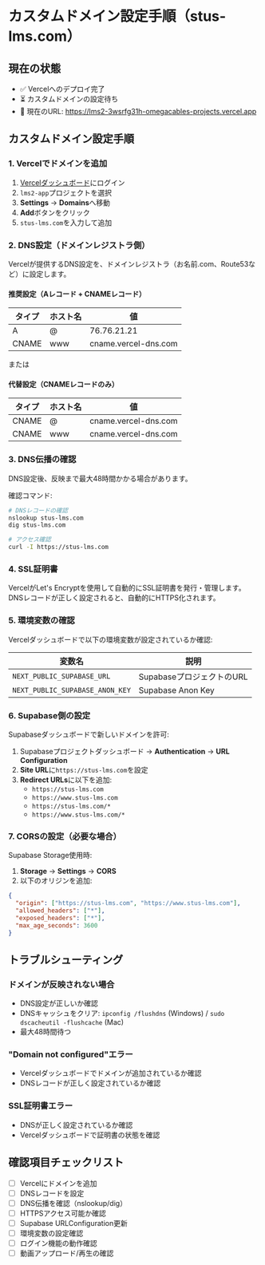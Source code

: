 # カスタムドメイン設定手順（stus-lms.com）

## 現在の状態
- ✅ Vercelへのデプロイ完了
- ⏳ カスタムドメインの設定待ち
- 🔗 現在のURL: https://lms2-3wsrfg31h-omegacables-projects.vercel.app

## カスタムドメイン設定手順

### 1. Vercelでドメインを追加

1. [Vercelダッシュボード](https://vercel.com/dashboard)にログイン
2. `lms2-app`プロジェクトを選択
3. **Settings** → **Domains**へ移動
4. **Add**ボタンをクリック
5. `stus-lms.com`を入力して追加

### 2. DNS設定（ドメインレジストラ側）

Vercelが提供するDNS設定を、ドメインレジストラ（お名前.com、Route53など）に設定します。

#### 推奨設定（Aレコード + CNAMEレコード）

| タイプ | ホスト名 | 値 |
|--------|---------|-----|
| A | @ | 76.76.21.21 |
| CNAME | www | cname.vercel-dns.com |

または

#### 代替設定（CNAMEレコードのみ）

| タイプ | ホスト名 | 値 |
|--------|---------|-----|
| CNAME | @ | cname.vercel-dns.com |
| CNAME | www | cname.vercel-dns.com |

### 3. DNS伝播の確認

DNS設定後、反映まで最大48時間かかる場合があります。

確認コマンド:
```bash
# DNSレコードの確認
nslookup stus-lms.com
dig stus-lms.com

# アクセス確認
curl -I https://stus-lms.com
```

### 4. SSL証明書

VercelがLet's Encryptを使用して自動的にSSL証明書を発行・管理します。
DNSレコードが正しく設定されると、自動的にHTTPS化されます。

### 5. 環境変数の確認

Vercelダッシュボードで以下の環境変数が設定されているか確認:

| 変数名 | 説明 |
|--------|------|
| `NEXT_PUBLIC_SUPABASE_URL` | SupabaseプロジェクトのURL |
| `NEXT_PUBLIC_SUPABASE_ANON_KEY` | Supabase Anon Key |

### 6. Supabase側の設定

Supabaseダッシュボードで新しいドメインを許可:

1. Supabaseプロジェクトダッシュボード → **Authentication** → **URL Configuration**
2. **Site URL**に`https://stus-lms.com`を設定
3. **Redirect URLs**に以下を追加:
   - `https://stus-lms.com`
   - `https://www.stus-lms.com`
   - `https://stus-lms.com/*`
   - `https://www.stus-lms.com/*`

### 7. CORSの設定（必要な場合）

Supabase Storage使用時:
1. **Storage** → **Settings** → **CORS**
2. 以下のオリジンを追加:
```json
{
  "origin": ["https://stus-lms.com", "https://www.stus-lms.com"],
  "allowed_headers": ["*"],
  "exposed_headers": ["*"],
  "max_age_seconds": 3600
}
```

## トラブルシューティング

### ドメインが反映されない場合
- DNS設定が正しいか確認
- DNSキャッシュをクリア: `ipconfig /flushdns` (Windows) / `sudo dscacheutil -flushcache` (Mac)
- 最大48時間待つ

### "Domain not configured"エラー
- Vercelダッシュボードでドメインが追加されているか確認
- DNSレコードが正しく設定されているか確認

### SSL証明書エラー
- DNSが正しく設定されているか確認
- Vercelダッシュボードで証明書の状態を確認

## 確認項目チェックリスト

- [ ] Vercelにドメインを追加
- [ ] DNSレコードを設定
- [ ] DNS伝播を確認（nslookup/dig）
- [ ] HTTPSアクセス可能か確認
- [ ] Supabase URLConfiguration更新
- [ ] 環境変数の設定確認
- [ ] ログイン機能の動作確認
- [ ] 動画アップロード/再生の確認